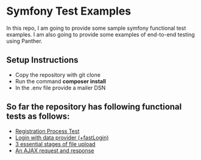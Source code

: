 # Symfony Test Examples
In this repo, I am going to provide some sample symfony functional test examples. I am also going to provide some examples of end-to-end testing using Panther.

## Setup Instructions
- Copy the repository with git clone
- Run the command **composer install**
- In the .env file provide a mailer DSN

## So far the repository has following functional tests as follows:
- [Registration Process Test](https://github.com/G0URAB/symfonyTestExamples/blob/master/tests/Functional/Controller/RegistrationControllerTest.php)
- [Login with data provider (+fastLogin)](https://github.com/G0URAB/symfonyTestExamples/blob/master/tests/Functional/Controller/SecurityControllerTest.php)
- [3 essential stages of file upload](https://github.com/G0URAB/symfonyTestExamples/blob/master/tests/Functional/Controller/DashboardControllerTest.php#L27)
- [An AJAX request and response](https://github.com/G0URAB/symfonyTestExamples/blob/master/tests/Functional/Controller/DashboardControllerTest.php#L65)
